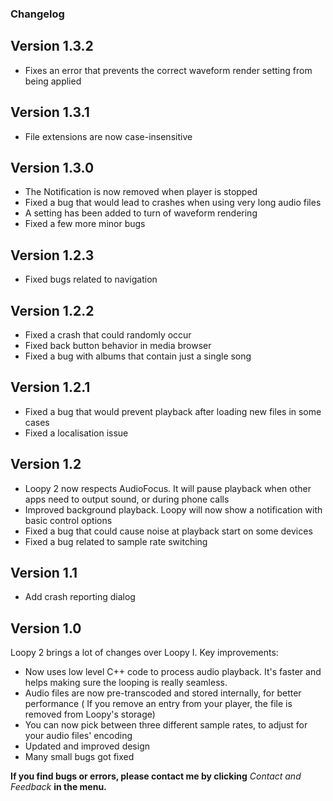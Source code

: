 ### Changelog

## Version 1.3.2

* Fixes an error that prevents the correct waveform render setting from being applied

## Version 1.3.1

* File extensions are now case-insensitive

## Version 1.3.0

* The Notification is now removed when player is stopped
* Fixed a bug that would lead to crashes when using very long audio files
* A setting has been added to turn of waveform rendering
* Fixed a few more minor bugs

## Version 1.2.3

* Fixed bugs related to navigation

## Version 1.2.2

* Fixed a crash that could randomly occur
* Fixed back button behavior in media browser
* Fixed a bug with albums that contain just a single song

## Version 1.2.1

* Fixed a bug that would prevent playback after loading new files in some cases
* Fixed a localisation issue

## Version 1.2

* Loopy 2 now respects AudioFocus. It will pause playback when other apps need to output sound, or
  during phone calls
* Improved background playback. Loopy will now show a notification with basic control options
* Fixed a bug that could cause noise at playback start on some devices
* Fixed a bug related to sample rate switching

## Version 1.1

* Add crash reporting dialog

## Version 1.0

Loopy 2 brings a lot of changes over Loopy I. Key improvements:

* Now uses low level C++ code to process audio playback. It's faster and helps making sure the
  looping is really seamless.
* Audio files are now pre-transcoded and stored internally, for better performance ( If you remove
  an entry from your player, the file is removed from Loopy's storage)
* You can now pick between three different sample rates, to adjust for your audio files' encoding
* Updated and improved design
* Many small bugs got fixed

**If you find bugs or errors, please contact me by clicking** *Contact and Feedback* **in the
menu.**
